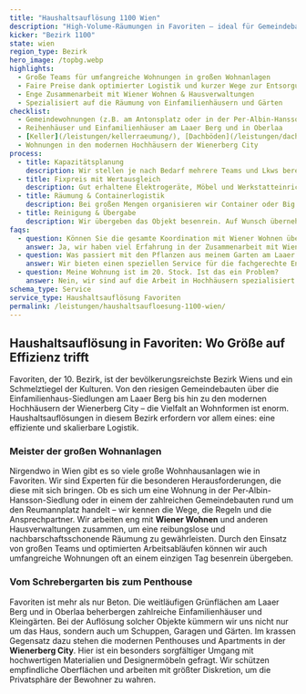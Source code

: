 ```yaml
---
title: "Haushaltsauflösung 1100 Wien"
description: "High-Volume-Räumungen in Favoriten – ideal für Gemeindebauten, Neubauten und Reihenhäuser."
kicker: "Bezirk 1100"
state: wien
region_type: Bezirk
hero_image: /topbg.webp
highlights:
  - Große Teams für umfangreiche Wohnungen in großen Wohnanlagen
  - Faire Preise dank optimierter Logistik und kurzer Wege zur Entsorgung
  - Enge Zusammenarbeit mit Wiener Wohnen & Hausverwaltungen
  - Spezialisiert auf die Räumung von Einfamilienhäusern und Gärten
checklist:
  - Gemeindewohnungen (z.B. am Antonsplatz oder in der Per-Albin-Hansson-Siedlung)
  - Reihenhäuser und Einfamilienhäuser am Laaer Berg und in Oberlaa
  - [Keller](/leistungen/kellerraeumung/), [Dachböden](/leistungen/dachbodenraeumung/) und Gemeinschaftsräume in den großen Wohnhausanlagen
  - Wohnungen in den modernen Hochhäusern der Wienerberg City
process:
  - title: Kapazitätsplanung
    description: Wir stellen je nach Bedarf mehrere Teams und Lkws bereit, um auch große Objekte an einem Tag zu räumen.
  - title: Fixpreis mit Wertausgleich
    description: Gut erhaltene Elektrogeräte, Möbel und Werkstatteinrichtungen werden von uns bewertet und auf den Preis angerechnet.
  - title: Räumung & Containerlogistik
    description: Bei großen Mengen organisieren wir Container oder Big Bags, die direkt vor Ort platziert werden, um die Effizienz zu steigern.
  - title: Reinigung & Übergabe
    description: Wir übergeben das Objekt besenrein. Auf Wunsch übernehmen wir auch die Feinreinigung für eine reibungslose Wohnungsrückgabe.
faqs:
  - question: Können Sie die gesamte Koordination mit Wiener Wohnen übernehmen?
    answer: Ja, wir haben viel Erfahrung in der Zusammenarbeit mit Wiener Wohnen und kümmern uns auf Wunsch um alles, von der Schlüsselübergabe bis zum Abnahmeprotokoll.
  - question: Was passiert mit den Pflanzen aus meinem Garten am Laaer Berg?
    answer: Wir bieten einen speziellen Service für die fachgerechte Entsorgung oder die Vermittlung von Pflanzen an soziale Einrichtungen und Kleingartenvereine.
  - question: Meine Wohnung ist im 20. Stock. Ist das ein Problem?
    answer: Nein, wir sind auf die Arbeit in Hochhäusern spezialisiert. Wir schützen die Aufzüge und Gemeinschaftsbereiche und arbeiten schnell und diskret.
schema_type: Service
service_type: Haushaltsauflösung Favoriten
permalink: /leistungen/haushaltsaufloesung-1100-wien/
---
```


## Haushaltsauflösung in Favoriten: Wo Größe auf Effizienz trifft

Favoriten, der 10. Bezirk, ist der bevölkerungsreichste Bezirk Wiens und ein Schmelztiegel der Kulturen. Von den riesigen Gemeindebauten über die Einfamilienhaus-Siedlungen am Laaer Berg bis hin zu den modernen Hochhäusern der Wienerberg City – die Vielfalt an Wohnformen ist enorm. Haushaltsauflösungen in diesem Bezirk erfordern vor allem eines: eine effiziente und skalierbare Logistik.

### Meister der großen Wohnanlagen

Nirgendwo in Wien gibt es so viele große Wohnhausanlagen wie in Favoriten. Wir sind Experten für die besonderen Herausforderungen, die diese mit sich bringen. Ob es sich um eine Wohnung in der Per-Albin-Hansson-Siedlung oder in einem der zahlreichen Gemeindebauten rund um den Reumannplatz handelt – wir kennen die Wege, die Regeln und die Ansprechpartner. Wir arbeiten eng mit **Wiener Wohnen** und anderen Hausverwaltungen zusammen, um eine reibungslose und nachbarschaftsschonende Räumung zu gewährleisten. Durch den Einsatz von großen Teams und optimierten Arbeitsabläufen können wir auch umfangreiche Wohnungen oft an einem einzigen Tag besenrein übergeben.

### Vom Schrebergarten bis zum Penthouse

Favoriten ist mehr als nur Beton. Die weitläufigen Grünflächen am Laaer Berg und in Oberlaa beherbergen zahlreiche Einfamilienhäuser und Kleingärten. Bei der Auflösung solcher Objekte kümmern wir uns nicht nur um das Haus, sondern auch um Schuppen, Garagen und Gärten. Im krassen Gegensatz dazu stehen die modernen Penthouses und Apartments in der **Wienerberg City**. Hier ist ein besonders sorgfältiger Umgang mit hochwertigen Materialien und Designermöbeln gefragt. Wir schützen empfindliche Oberflächen und arbeiten mit größter Diskretion, um die Privatsphäre der Bewohner zu wahren.
